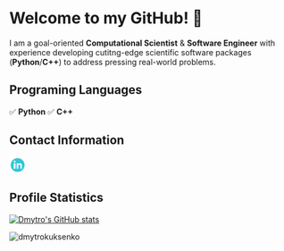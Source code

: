 # Welcome to my GitHub! :wave:


I am a goal-oriented **Computational Scientist** & **Software Engineer** with experience developing cutitng-edge scientific software packages (**Python**/**C++**) to address pressing real-world problems.

<!---
The statistics of my languages is:
[![Top Langs](https://github-readme-stats.vercel.app/api/top-langs/?username=dmytrokuksenko)](https://github.com/anuraghazra/github-readme-stats)
--->


## Programing Languages
:white_check_mark: **Python**
:white_check_mark: **C++**
<br/>

## Contact Information

<a href="https://www.linkedin.com/in/dmytrokuksenko/" target="_blank"><img src="https://raw.githubusercontent.com/dmytrokuksenko/dmytrokuksenko/master/images/linkedin.png" alt="LinkedIn" width="30"></a>

## Profile Statistics

[![Dmytro's GitHub stats](https://github-readme-stats.vercel.app/api?username=dmytrokuksenko&show_icons=true&theme=dark)](https://github.com/anuraghazra/github-readme-stats)
<br/>
<!---[![Top Langs](https://github-readme-stats.vercel.app/api/top-langs/?username=dmytrokuksenko&theme=dark)](https://github.com/dmytrokuksenko/github-readme-stats)--->

<p align="left"> <img src="https://komarev.com/ghpvc/?username=dmytrokukseno&color=brightgreen" alt="dmytrokuksenko" /> </p>
